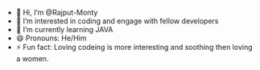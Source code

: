 - 👋 Hi, I’m @Rajput-Monty
- 👀 I’m interested in coding and engage with fellow developers
- 🌱 I’m currently learning JAVA
- 😄 Pronouns: He/Him
- ⚡ Fun fact: Loving codeing is more interesting and soothing then loving a women.

<!---
Rajput-Monty/Rajput-Monty is a ✨ special ✨ repository because its `README.md` (this file) appears on your GitHub profile.
You can click the Preview link to take a look at your changes.
--->
